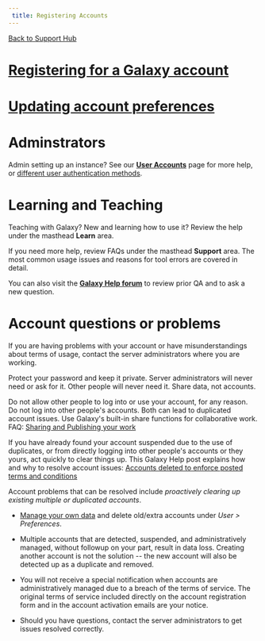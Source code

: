 ```yaml
---
 title: Registering Accounts
---
```

[Back to Support Hub](/support/)

# [Registering for a Galaxy account](https://training.galaxyproject.org/training-material/faqs/galaxy/galaxy_creating_an_account.html)


# [Updating account preferences](https://training.galaxyproject.org/training-material/faqs/galaxy/updating_account_preferences.html)


# Adminstrators

Admin setting up an instance? See our **[User Accounts](/authnz/config/gxy/)** page for more help, or [different user authentication methods](/authnz).

# Learning and Teaching

Teaching with Galaxy? New and learning how to use it? Review the help under the masthead **Learn** area.

If you need more help, review FAQs under the masthead **Support** area. The most common usage issues and reasons for tool errors are covered in detail.

You can also visit the **[Galaxy Help forum](https://help.galaxyproject.org)** to review prior QA and to ask a new question.

# Account questions or problems

If you are having problems with your account or have misunderstandings about terms of usage, contact the server administrators where you are working.

Protect your password and keep it private. Server administrators will never need or ask for it. Other people will never need it. Share data, not accounts.

Do not allow other people to log into or use your account, for any reason. Do not log into other people's accounts. Both can lead to duplicated account issues. Use Galaxy's built-in share functions for collaborative work. FAQ: [Sharing and Publishing your work](/learn/share/)

If you have already found your account suspended due to the use of duplicates, or from directly logging into other people's accounts or they yours, act quickly to clear things up. This Galaxy Help post explains how and why to resolve account issues: [Accounts deleted to enforce posted terms and conditions](https://help.galaxyproject.org/t/accounts-deleted-from-galaxy-main-to-enforce-posted-terms-and-conditions/1429)

Account problems that can be resolved include _proactively clearing up existing multiple or duplicated accounts_.

* [Manage your own data](/support/account-quotas/) and delete old/extra accounts under *User > Preferences*.

* Multiple accounts that are detected, suspended, and administratively managed, without followup on your part, result in data loss. Creating another account is not the solution -- the new account will also be detected up as a duplicate and removed.

* You will not receive a special notification when accounts are administratively managed due to a breach of the terms of service. The original terms of service included directly on the account registration form and in the account activation emails are your notice.  

* Should you have questions, contact the server administrators to get issues resolved correctly.
